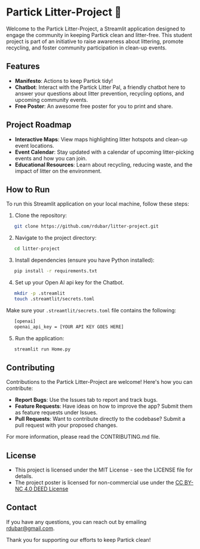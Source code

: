
# Partick Litter-Project 🌿

Welcome to the Partick Litter-Project, a Streamlit application designed to engage the community in keeping Partick clean and litter-free. This student project is part of an initiative to raise awareness about littering, promote recycling, and foster community participation in clean-up events.

## Features
- **Manifesto**: Actions to keep Partick tidy!
- **Chatbot**: Interact with the Partick Litter Pal, a friendly chatbot here to answer your questions about litter prevention, recycling options, and upcoming community events.
- **Free Poster**: An awesome free poster for you to print and share. 

## Project Roadmap

- **Interactive Maps**: View maps highlighting litter hotspots and clean-up event locations.
- **Event Calendar**: Stay updated with a calendar of upcoming litter-picking events and how you can join.
- **Educational Resources**: Learn about recycling, reducing waste, and the impact of litter on the environment.

## How to Run

To run this Streamlit application on your local machine, follow these steps:

1. Clone the repository:
```bash
   git clone https://github.com/rdubar/litter-project.git
 ```
2. Navigate to the project directory:
```bash
   cd litter-project
 ```
3. Install dependencies (ensure you have Python installed):
```bash
   pip install -r requirements.txt
 ```
4. Set up your Open AI api key for the Chatbot.
```bash
   mkdir -p .streamlit
   touch .streamtlit/secrets.toml
```
Make sure your `.streamtlit/secrets.toml` file contains the following:
```bash
   [openai]
   openai_api_key = [YOUR API KEY GOES HERE]
```
5. Run the application:
```bash
   streamlit run Home.py
 ```

## Contributing

Contributions to the Partick Litter-Project are welcome! Here's how you can contribute:

- **Report Bugs**: Use the Issues tab to report and track bugs.
- **Feature Requests**: Have ideas on how to improve the app? Submit them as feature requests under Issues.
- **Pull Requests**: Want to contribute directly to the codebase? Submit a pull request with your proposed changes.

For more information, please read the CONTRIBUTING.md file.

## License

- This project is licensed under the MIT License - see the LICENSE file for details.
- The project poster is licensed for non-commercial use under the [CC BY-NC 4.0 DEED License](https://creativecommons.org/licenses/by-nc/4.0/)

## Contact

If you have any questions, you can reach out by emailing [rdubar@gmail.com](mailto:rdubar@gmail.com).

Thank you for supporting our efforts to keep Partick clean!
